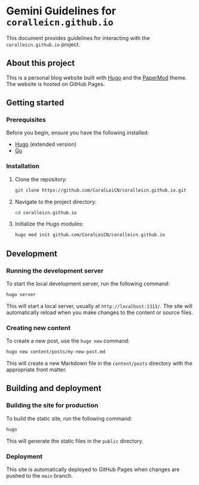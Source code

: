 # Gemini Guidelines for `coralleicn.github.io`

This document provides guidelines for interacting with the `coralleicn.github.io` project.

## About this project

This is a personal blog website built with [Hugo](https://gohugo.io/) and the [PaperMod](https://github.com/adityatelange/hugo-PaperMod) theme. The website is hosted on GitHub Pages.

## Getting started

### Prerequisites

Before you begin, ensure you have the following installed:

*   [Hugo](https://gohugo.io/getting-started/installing/) (extended version)
*   [Go](https://go.dev/doc/install)

### Installation

1.  Clone the repository:

    ```bash
    git clone https://github.com/CoralLeiCN/coralleicn.github.io.git
    ```

2.  Navigate to the project directory:

    ```bash
    cd coralleicn.github.io
    ```

3.  Initialize the Hugo modules:

    ```bash
    hugo mod init github.com/CoralLeiCN/coralleicn.github.io
    ```

## Development

### Running the development server

To start the local development server, run the following command:

```bash
hugo server
```

This will start a local server, usually at `http://localhost:1313/`. The site will automatically reload when you make changes to the content or source files.

### Creating new content

To create a new post, use the `hugo new` command:

```bash
hugo new content/posts/my-new-post.md
```

This will create a new Markdown file in the `content/posts` directory with the appropriate front matter.

## Building and deployment

### Building the site for production

To build the static site, run the following command:

```bash
hugo
```

This will generate the static files in the `public` directory.

### Deployment

This site is automatically deployed to GitHub Pages when changes are pushed to the `main` branch.
